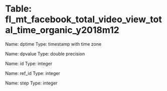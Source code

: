 Table: fl_mt_facebook_total_video_view_total_time_organic_y2018m12
==================================================================

Name: dptime
Type: timestamp with time zone

Name: dpvalue
Type: double precision

Name: id
Type: integer

Name: ref_id
Type: integer

Name: step
Type: integer


